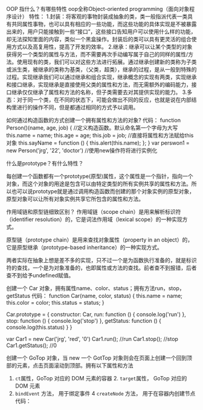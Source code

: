 OOP 指什么？有哪些特性
oop全称Object-oriented programming（面向对象程序设计）
特性：
1.封装：将客观的事物封装成抽象的类，类一般指派代表一类具有共同属性事物，也可以具有相应的一些功能，而这些功能的具体实现是不被暴露出来的，用户只能接触到一些“接口”，这些接口告知用户可以使用什么样的功能，却无法探知里面的内容，类似一个黑盒操作。封装后的类可以具有更灵活的组合使用方式以及高复用性，提高了开发的效率。
2.继承：继承可以让某个类型的对象获得另一个类型的属性与方法，而不需要再次手动编写属于自己的同样的属性/方法。使用现有的类，我们可以对这些方法进行拓展。通过继承创建新的类称为子类或派生类，被继承的类称为基类，（父类，超类），继承的过程，是从一般到特殊的过程。实现继承我们可以通过继承和组合实现，继承概念的实现有两类，实现继承和接口继承，实现继承是直接使用父类的属性和方法，而无需额外的编码能力，接口继承仅仅继承了属性和方法的名称，但子类需要去对其提供实现的能力。
3.多态：对于同一个类，在不同的状态下，可能会做出不同的反应，也就是说在内部结构里进行的操作不同，但是都通过相同的方式予以调用。

如何通过构造函数的方式创建一个拥有属性和方法的对象?
代码：
function Person()(name, age, job) { //定义构造函数。默认命名第一个字母为大写
    this.name = name;
    this.age = age;
    this.job = job; //直接将属性和方法赋给this对象
    this.sayName = function () {
        this.alert(this.name);
    };
}
var perswon1 = new Person('jrg', '22', 'doctor') //使用new操作符将进行实例化

什么是prototype？有什么特性？

每创建一个函数都有一个prototype(原型)属性，这个属性是一个指针，指向一个对象，而这个对象的用途是包含可以由特定类型的所有实例共享的属性和方法。所以也可以说prototype就是通过调用构造函数而创建的那个对象实例的原型对象，原型对象可以让所有对象实例共享它所包含的属性和方法。

作用域链和原型链细致区别？
作用域链（scope chain）是用来解析标识符（identifier resolution）的，它是词法作用域（lexical scope）的一种实现方式。

原型链（prototype chain）是用来查找对象属性（property in an object）的，它是原型继承（prototype-based inheritance）的一种实现方式。

两者实际在抽象上想是差不多的实现，只不过一个是为函数执行准备的，就是标识符的查找，一个是为对象准备的，也即属性或方法的查找。前者查不到报错，后者查不到给予undefined赋值。


创建一个 Car 对象，拥有属性name、color、status；拥有方法run，stop，getStatus
代码：
function Car(name, color, status) {
    this.name = name;
    this.color = color;
    this.status = status;
}

Car.prototype = {
    constructor: Car,
    run: function () {
        console.log('run')
    },
    stop: function () {
        console.log('stop')
    },
    getStatus: function () {
        console.log(this.status)
    }
}

var Car1 = new Car('jrg', 'red', '0')
Car1.run(); //run
Car1.stop(); //stop
Car1.getStatus(); //0



创建一个 GoTop 对象，当 new 一个 GotTop 对象则会在页面上创建一个回到顶部的元素，点击页面滚动到顶部。拥有以下属性和方法
1. `ct`属性，GoTop 对应的 DOM 元素的容器  2.  `target`属性， GoTop 对应的 DOM 元素
3.  `bindEvent` 方法， 用于绑定事件   4 `createNode` 方法， 用于在容器内创建节点
代码：
<!DOCTYPE html>
<html lang="en">
<head>
    <meta charset="UTF-8">
    <meta name="viewport" content="width=device-width, initial-scale=1.0">
    <title>GoTop</title>
    <style>
        *{padding: 0; margin: 0;}
        .ct{ height: 1200px;}
    </style>
</head>
<body>
    <div class="ct"></div>
    <script src="http://code.jquery.com/jquery-2.1.1.min.js"></script>
    <script>
        function GoTop(ct,target){
            this.ct = ct
            this.target = $('<button class="btn">Go Top</button>')
            this.target.css({
                'right':'100px',
                'bottom': '100px',
                'position': 'fixed',
                'background-color': 'red'
            })
        }

        GoTop.prototype={
            constructor:GoTop,
            creatNode:function(){
                this.ct.append(this.target);
                this.target.hide();
            },

            bindEvent:function(){
                var _this = this;
                $(window).on('scroll',function(){
                    if($(window).scrollTop()>100){
                        _this.target.show();
                    }else{
                        _this.target.hide();
                    }
                });
                this.target.on('click', function(){
                    $(window).scrollTop(0);
                })
            }
        }

        var Top = new GoTop($('body'));
        Top.creatNode();
        Top.bindEvent();
    </script>
</body>
</html>